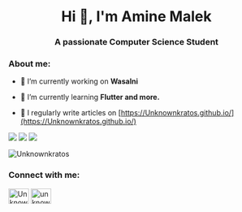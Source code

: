 <h1 align="center">Hi 👋, I'm Amine Malek</h1>
<h3 align="center">A passionate Computer Science Student</h3>






<h3 align="left">About me:</h3>

- 🔭 I’m currently working on **Wasalni**

- 🌱 I’m currently learning **Flutter and more.**

- 📝 I regularly write articles on [https://Unknownkratos.github.io/](https://Unknownkratos.github.io/)

![](http://github-profile-summary-cards.vercel.app/api/cards/profile-details?username=Unknownkratos&theme=github)
![](http://github-profile-summary-cards.vercel.app/api/cards/repos-per-language?username=Unknownkratos&theme=github) 
![](http://github-profile-summary-cards.vercel.app/api/cards/stats?username=Unknownkratos&theme=default) 

<p align="left"> <img src="https://komarev.com/ghpvc/?username=superkogito&label=Profile%20views&color=0e75b6&style=flat" alt="Unknownkratos" /> </p>


<h3 align="left">Connect with me:</h3>
<p align="left">
<a href="https://stackoverflow.com/users/22089111/unknownkratos" target="blank"><img align="center" src="https://raw.githubusercontent.com/rahuldkjain/github-profile-readme-generator/master/src/images/icons/Social/stack-overflow.svg" alt="Unknownkratos" height="30" width="40" /></a>
<a href="https://discord.gg/unknownkratos" target="blank"><img align="center" src="https://raw.githubusercontent.com/rahuldkjain/github-profile-readme-generator/master/src/images/icons/Social/discord.svg" alt="unknownkratos" height="30" width="40" /></a>
</p>

